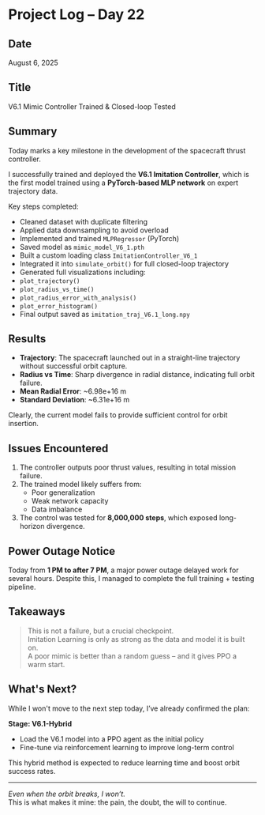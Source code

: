 # Project Log – Day 22

## Date
August 6, 2025

## Title
V6.1 Mimic Controller Trained & Closed-loop Tested

## Summary

Today marks a key milestone in the development of the spacecraft thrust controller.

I successfully trained and deployed the **V6.1 Imitation Controller**, which is the first model trained using a **PyTorch-based MLP network** on expert trajectory data.

Key steps completed:

-  Cleaned dataset with duplicate filtering
-  Applied data downsampling to avoid overload
-  Implemented and trained `MLPRegressor` (PyTorch)
-  Saved model as `mimic_model_V6_1.pth`
-  Built a custom loading class `ImitationController_V6_1`
-  Integrated it into `simulate_orbit()` for full closed-loop trajectory
-  Generated full visualizations including:
  - `plot_trajectory()`
  - `plot_radius_vs_time()`
  - `plot_radius_error_with_analysis()`
  - `plot_error_histogram()`
-  Final output saved as `imitation_traj_V6.1_long.npy`

##  Results

-  **Trajectory**: The spacecraft launched out in a straight-line trajectory without successful orbit capture.
-  **Radius vs Time**: Sharp divergence in radial distance, indicating full orbit failure.
-  **Mean Radial Error**: ~6.98e+16 m
-  **Standard Deviation**: ~6.31e+16 m

Clearly, the current model fails to provide sufficient control for orbit insertion.

## Issues Encountered

1. The controller outputs poor thrust values, resulting in total mission failure.
2. The trained model likely suffers from:
   - Poor generalization
   - Weak network capacity
   - Data imbalance
3. The control was tested for **8,000,000 steps**, which exposed long-horizon divergence.

## Power Outage Notice

Today from **1 PM to after 7 PM**, a major power outage delayed work for several hours.
Despite this, I managed to complete the full training + testing pipeline.

## Takeaways

> This is not a failure, but a crucial checkpoint.  
> Imitation Learning is only as strong as the data and model it is built on.  
> A poor mimic is better than a random guess – and it gives PPO a warm start.

## What's Next?

While I won't move to the next step today, I’ve already confirmed the plan:

**Stage: V6.1-Hybrid**

- Load the V6.1 model into a PPO agent as the initial policy
- Fine-tune via reinforcement learning to improve long-term control

This hybrid method is expected to reduce learning time and boost orbit success rates.

---

 *Even when the orbit breaks, I won’t.*  
This is what makes it mine: the pain, the doubt, the will to continue.


